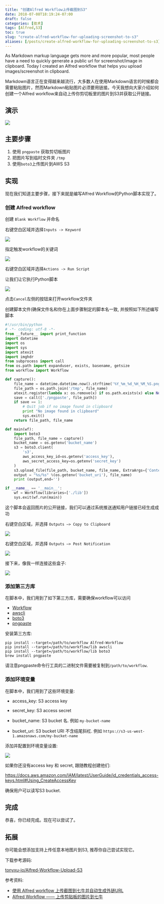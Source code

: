 ```yaml
---
title: "创建Alfred Workflow上传截图到S3"
date: 2018-07-08T18:19:24-07:00
draft: false
categories: [技术]
tags: [Alfred,S3]
toc: true
slug: "create-alfred-workflow-for-uploading-screenshot-to-s3"
aliases: [/posts/create-alfred-workflow-for-uploading-screenshot-to-s3]
---
```


As Markdown markup language gets more and more popular, most people have a need to quickly generate a public url for screenshot/image in clipboard. Today I created an Alfred workflow that helps you upload images/screenshot in clipboard.

Markdown语言正在变得越来越流行，大多数人在使用Markdown语言的时候都会需要粘贴图片，然而Markdown粘贴图片必须要用链接。今天我想向大家介绍如何创建一个Alfred workflow来自动上传你剪切板里的图片到S3并获取公开链接。

<!--more-->

## 演示

![](https://s3-us-west-1.amazonaws.com/tonyxu-img/2018-07-08+21_33_30.gif)

## 主要步骤

1. 使用 `pngpaste` 获取剪切板图片
2. 把图片写到临时文件夹 `/tmp`
3. 使用`boto3`上传图片到AWS S3

## 实现

现在我们知道主要步骤，接下来就是编写Alfred Workflow的Python脚本实现了。

### 创建 Alfred workflow

创建 `Blank Workflow` 并命名

右键空白区域并选择`Inputs -> Keyword`

![](https://s3-us-west-1.amazonaws.com/tonyxu-img/2018_07_08_20_56_57.png)

指定触发workflow的关键词

![](https://s3-us-west-1.amazonaws.com/tonyxu-img/2018_07_08_20_50_57.png)

右键空白区域并选择`Actions -> Run Script`

让我们让它执行Python脚本

![](https://s3-us-west-1.amazonaws.com/tonyxu-img/2018_07_08_20_58_41.png)

点击`Cancel`左侧的按钮来打开workflow文件夹

创建脚本文件(确保文件名和你在上面步骤制定的脚本名一致, 并按照如下所述编写脚本

```python
#!/usr/bin/python
# -*- coding: utf-8 -*-
from __future__ import print_function
import datetime
import os
import sys
import atexit
import imghdr
from subprocess import call
from os.path import expanduser, exists, basename, getsize
from workflow import Workflow

def capture():
    file_name = datetime.datetime.now().strftime('%Y_%m_%d_%H_%M_%S.png')
    file_path = os.path.join('/tmp', file_name)
    atexit.register(lambda x: os.remove(x) if os.path.exists(x) else None, file_path)
    save = call(['./pngpaste', file_path])
    if save == 1:
        # Quit job if no image found in clipboard
        print "No image found in clipboard"
        sys.exit()
    return file_path, file_name

def main(wf):
    import boto3
    file_path, file_name = capture()
    bucket_name = os.getenv('bucket_name')
    s3 = boto3.client(
        's3',
        aws_access_key_id=os.getenv('access_key'),
        aws_secret_access_key=os.getenv('secret_key')
    )
    s3.upload_file(file_path, bucket_name, file_name, ExtraArgs={'ContentType': "image/png"})
    output = "%s/%s" %(os.getenv('bucket_uri'), file_name)
    print (output,end='')

if __name__ == '__main__':
    wf = Workflow(libraries=['./lib'])
    sys.exit(wf.run(main))
```

这个脚本会返回图片的公开链接，我们可以通过系统推送通知用户链接已经生成成功

右键空白区域，并选择 `Outputs –> Copy to Clipboard`

![](https://s3-us-west-1.amazonaws.com/tonyxu-img/2018_07_08_21_06_32.png)

右键空白区域，并选择 `Outputs –> Post Notification`

![](https://s3-us-west-1.amazonaws.com/tonyxu-img/2018_07_08_21_06_54.png)

接下来，像我一样连接这些盒子:

![](https://s3-us-west-1.amazonaws.com/tonyxu-img/2018_07_08_21_07_52.png)

### 添加第三方库

在脚本中，我们用到了如下第三方库，需要确保workflow可以访问

- [Workflow](http://alfredworkflow.readthedocs.io/en/latest/installation.html)
- [awscli](https://docs.aws.amazon.com/cli/latest/userguide/installing.html)
- [boto3](https://boto3.readthedocs.io/en/latest/guide/quickstart.html#installation)
- [pngpaste](https://github.com/jcsalterego/pngpaste)

安装第三方库:

```
pip install --target=/path/to/workflow Alfred-Workflow
pip install --target=/path/to/workflow/lib awscli
pip install --target=/path/to/workflow/lib boto3
brew install pngpaste
```

请注意pngpaste命令行工具的二进制文件需要被复制到`/path/to/workflow`.

### 添加环境变量

在脚本中，我们用到了这些环境变量:

- access_key: S3 access key

- secret_key: S3 access secret

- bucket_name: S3 bucket 名. 例如 `my-bucket-name`

- bucket_uri: S3 bucket URI 不含结尾斜杠. 例如 `https://s3-us-west-1.amazonaws.com/my-bucket-name`

添加并配置到环境变量设置:

![](https://s3-us-west-1.amazonaws.com/tonyxu-img/2018_07_10_20_55_19.png)

如果你还没有access key 和 secret, 跟随教程创建他们:

https://docs.aws.amazon.com/IAM/latest/UserGuide/id_credentials_access-keys.html#Using_CreateAccessKey

确保用户可以读写S3 bucket.

## 完成

恭喜，你已经完成。现在可以尝试了。

## 拓展

你可能会想添加支持上传任意本地图片到S3, 推荐你自己尝试实现它。

下载参考源码:

[tonyxu-io/Alfred-Workflow-Upload-S3](https://github.com/tonyxu-io/Alfred-Workflow-Upload-S3)

参考资料:

- [使用 Alfred workflow 上传截图到七牛并自动生成外链URL](http://xfyuan.github.io/2017/03/use-alfred-to-auto-upload-screenshot-to-qiniu-and-generate-the-markdown-image-url/)
- [Alfred Workflow —— 上传剪贴板的图片到七牛](http://labmain.com/2016/04/06/A_Alfred_Workflow_upload_clipboard%27image_to_qiniu/)